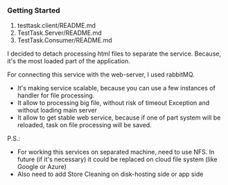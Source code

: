 ﻿### Getting Started

1) testtask.client/README.md
2) TestTask.Server/README.md
3) TestTask.Consumer/README.md

I decided to detach processing html files to separate the service.
Because, it's the most loaded part of the application.

For connecting this service with the web-server, I used rabbitMQ.

- It's making service scalable, because you can use a few instances of handler for file processing.
- It allow to processing big file, without risk of timeout Exception 
and without loading main server
- It allow to get stable web service,
because if one of part system will be reloaded,
task on file processing will be saved.

P.S.: 
- For working this services on separated machine, need to use NFS. 
In future (if it's necessary) it could be replaced
on cloud file system (like Google or Azure) 
- Also need to add Store Cleaning on disk-hosting side or app side
